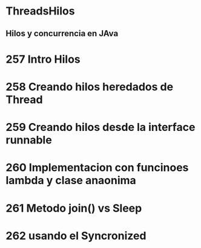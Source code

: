 # ThreadsHilos
## Hilos y concurrencia en JAva 
# 257 Intro Hilos
# 258 Creando hilos heredados de Thread
# 259 Creando hilos desde la interface runnable
# 260 Implementacion con funcinoes lambda y clase anaonima 
# 261 Metodo join() vs Sleep 
# 262 usando el Syncronized  

